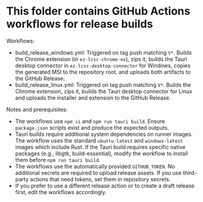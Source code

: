 # This folder contains GitHub Actions workflows for release builds

Workflows:

- build_release_windows.yml: Triggered on tag push matching `V*`. Builds the Chrome extension (in `ez-lcsc-chrome-ex`), zips it, builds the Tauri desktop connector in `ez-lcsc-desktop-connector` for Windows, copies the generated MSI to the repository root, and uploads both artifacts to the GitHub Release.
- build_release_linux.yml: Triggered on tag push matching `V*`. Builds the Chrome extension, zips it, builds the Tauri desktop connector for Linux and uploads the installer and extension to the GitHub Release.

Notes and prerequisites:

- The workflows use `npm ci` and `npm run tauri build`. Ensure `package.json` scripts exist and produce the expected outputs.
- Tauri builds require additional system dependencies on runner images. The workflow uses the standard `ubuntu-latest` and `windows-latest` images which include Rust. If the Tauri build requires specific native packages (e.g., libgtk, build-essential), modify the workflow to install them before `npm run tauri build`.
- The workflows use the automatically provided `GITHUB_TOKEN`. No additional secrets are required to upload release assets. If you use third-party actions that need tokens, set them in repository secrets.
- If you prefer to use a different release action or to create a draft release first, edit the workflows accordingly.

